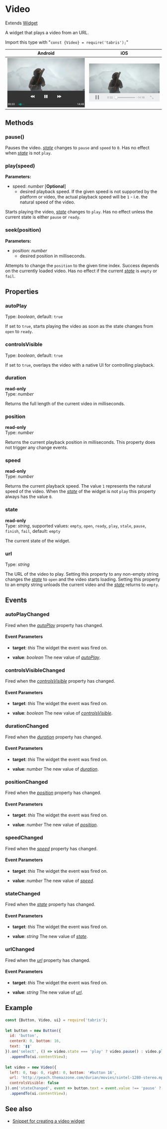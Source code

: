 ---
---
# Video

Extends [Widget](Widget.md)

A widget that plays a video from an URL.

Import this type with "`const {Video} = require('tabris');`"

Android | iOS
--- | ---
![Video on Android](img/android/Video.png) | ![Video on iOS](img/ios/Video.png)

## Methods

### pause()


Pauses the video. *[state](#state)* changes to `pause` and `speed` to `0`. Has no effect when *[state](#state)* is not `play`.

### play(speed)


**Parameters:** 

- speed: *number* [**Optional**]
  - desired playback speed. If the given speed is not supported by the platform or video, the actual playback speed will be `1` - i.e. the natural speed of the video.

Starts playing the video, *[state](#state)* changes to `play`. Has no effect unless the current state is either `pause` or `ready`.

### seek(position)


**Parameters:** 

- position: *number*
  - desired position in milliseconds.

Attempts to change the `position` to the given time index. Success depends on the currently loaded video. Has no effect if the current *[state](#state)* is `empty` or `fail`.


## Properties

### autoPlay


Type: *boolean*, default: `true`

If set to `true`, starts playing the video as soon as the state changes from `open` to `ready`.

### controlsVisible


Type: *boolean*, default: `true`

If set to `true`, overlays the video with a native UI for controlling playback.

### duration


**read-only**<br/>
Type: *number*

Returns the full length of the current video in milliseconds.

### position


**read-only**<br/>
Type: *number*

Returns the current playback position in milliseconds. This property does not trigger any change events.

### speed


**read-only**<br/>
Type: *number*

Returns the current playback speed. The value `1` represents the natural speed of the video. When the *[state](#state)* of the widget is not `play` this property always has the value `0`.

### state


**read-only**<br/>
Type: *string*, supported values: `empty`, `open`, `ready`, `play`, `stale`, `pause`, `finish`, `fail`, default: `empty`

The current state of the widget.

### url


Type: *string*

The URL of the video to play. Setting this property to any non-empty string changes the *[state](#state)* to `open` and the video starts loading. Setting this property to an empty string unloads the current video and the *[state](#state)* returns to `empty`.


## Events

### autoPlayChanged

Fired when the [*autoPlay*](#autoPlay) property has changed.

#### Event Parameters 
- **target**: *this*
    The widget the event was fired on.

- **value**: *boolean*
    The new value of [*autoPlay*](#autoPlay).


### controlsVisibleChanged

Fired when the [*controlsVisible*](#controlsVisible) property has changed.

#### Event Parameters 
- **target**: *this*
    The widget the event was fired on.

- **value**: *boolean*
    The new value of [*controlsVisible*](#controlsVisible).


### durationChanged

Fired when the [*duration*](#duration) property has changed.

#### Event Parameters 
- **target**: *this*
    The widget the event was fired on.

- **value**: *number*
    The new value of [*duration*](#duration).


### positionChanged

Fired when the [*position*](#position) property has changed.

#### Event Parameters 
- **target**: *this*
    The widget the event was fired on.

- **value**: *number*
    The new value of [*position*](#position).


### speedChanged

Fired when the [*speed*](#speed) property has changed.

#### Event Parameters 
- **target**: *this*
    The widget the event was fired on.

- **value**: *number*
    The new value of [*speed*](#speed).


### stateChanged

Fired when the [*state*](#state) property has changed.

#### Event Parameters 
- **target**: *this*
    The widget the event was fired on.

- **value**: *string*
    The new value of [*state*](#state).


### urlChanged

Fired when the [*url*](#url) property has changed.

#### Event Parameters 
- **target**: *this*
    The widget the event was fired on.

- **value**: *string*
    The new value of [*url*](#url).





## Example
```js
const {Button, Video, ui} = require('tabris');

let button = new Button({
  id: 'button',
  centerX: 0, bottom: 16,
  text: '❚❚'
}).on('select', () => video.state === 'play' ? video.pause() : video.play())
  .appendTo(ui.contentView);

let video = new Video({
  left: 0, top: 0, right: 0, bottom: '#button 16',
  url: 'http://peach.themazzone.com/durian/movies/sintel-1280-stereo.mp4',
  controlsVisible: false
}).on('stateChanged', event => button.text = event.value !== 'pause' ? '❚❚' : '▶')
  .appendTo(ui.contentView);
```
## See also

- [Snippet for creating a video widget](https://github.com/eclipsesource/tabris-js/tree/v2.1.0/snippets/video.js)
